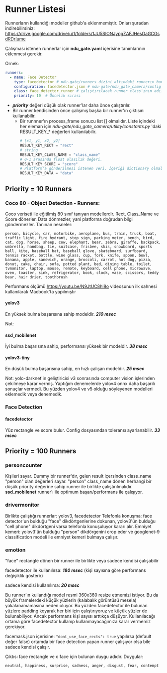 # Runner Listesi

Runnerların kullandığı modeller github'a eklenmemiştir. 
Onları şuradan indirebilirsiniz: https://drive.google.com/drive/u/1/folders/1JU5SIONJypgZAFJHesOaGCGsdRDrIume

Çalışması istenen runnerlar için **ndu_gate.yaml** içerisine tanımlarının eklenmesi gerekir.

Örnek:
```yaml
runners:
  - name: Face Detector
    type: facedetector # ndu-gate/runners dizini altındaki runnerın bunuduğu klasörün adı.
    configuration: facedetector.json # ndu-gate/ndu_gate_camera/config dizinde bulunan, runner'a ait özel ayarların yapılabildiği congif dosyası.
    class: face_detector_runner # çalıştırılacak runner class'ının adı.
    priority: 10  # Öncelik sırası
```

* ***priority*** değeri düşük olak runner'lar daha önce çalıştırılır.
* Bir runner kendisinden önce çalışmış başka bir runner'ın çıktısını kullanabilir.
    * Bir runnner'ın process_frame sonucu list [] olmalıdır. Liste içindeki her eleman için 
      *ndu-gate/ndu_gate_camera/utility/constants.py* 'daki RESULT_KEY_* değerleri kullanılabilir. 
        ```python    
        # [x1, y1, x2, y2]
        RESULT_KEY_RECT = "rect"
        # string
        RESULT_KEY_CLASS_NAME = "class_name"
        # 0-1 arasında float olasılık değeri.
        RESULT_KEY_SCORE = "score"
        # Platform'a gönderilmesi istenen veri. İçeriği dictionary olmalıdır.
        RESULT_KEY_DATA = "data"
        ```
 
## Priority = 10 Runners
### Coco 80 - Object Detection - Runners:
Coco veriseti ile eğitilmiş 80 sınıf tanıyan modellerdir. Rect, Class_Name ve Score dönerler.
Data dönmezler, yani platforma doğrudan bilgi göndermezler. Tanınan nesneler:
```
person, bicycle, car, motorbike, aeroplane, bus, train, truck, boat, traffic light, fire hydrant, stop sign, parking meter, bench, bird, cat, dog, horse, sheep, cow, elephant, bear, zebra, giraffe, backpack, umbrella, handbag, tie, suitcase, frisbee, skis, snowboard, sports ball, kite, baseball bat, baseball glove, skateboard, surfboard, tennis racket, bottle, wine glass, cup, fork, knife, spoon, bowl, banana, apple, sandwich, orange, broccoli, carrot, hot dog, pizza, donut, cake, chair, sofa, potted plant, bed, dining table, toilet, tvmonitor, laptop, mouse, remote, keyboard, cell phone, microwave, oven, toaster, sink, refrigerator, book, clock, vase, scissors, teddy bear, hair drier, toothbrush
```
Performans ölçümü https://youtu.be/N9JtUC8hl8o videosunun ilk sahnesi kullanılarak Macbook'ta yapılmıştır
#### yolov3
En yüksek bulma başarısına sahip modeldir. ***210 msec***

Not: 
#### ssd_mobilenet
İyi bulma başarısına sahip, performansı yüksek bir modeldir. ***38 msec***
#### yolov3-tiny
En düşük bulma başarısına sahip, en hızlı çalışan modeldir.  ***25 msec***

Not: yolo-darknet'in geliştiricisi v3 sonrasında computer vision işlerinden çekilmeye karar vermiş. 
Yaptığım denemelerde yolov4 onnx daha başarılı sonuçlar vermedi. Bu yüzden 
yolov4 ve v5 olduğu söyleyenen modelleri eklemedik veya denemedik.
### Face Detection
#### facedetector
Yüz rectangle ve score bulur. Config dosyasından toleransı ayarlanabilir. ***33 msec***


## Priority = 100 Runners
### personcounter
Kişileri sayar. Dummy bir runner'dır, gelen result içersinden class_name "person" olan değerleri sayar.
"person" class_name dönen herhangi bir düşük priority değerine sahip runner ile birlikte çalıştırılmalıdır. 
**ssd_mobilenet** runner'ı ile optimum başarı/performans ile çalışıyor. 

### drivermonitor
Birlikte çalıştığı runnerlar: yolov3, facedetector
Telefonla konuşma: face detector'un bulduğu "face" dikdörtgenlerine dokunan, yolov3'ün bulduğu 
"cell phone" dikdörtgeni varsa telefonla konuşuluyor kararı alır.
Emniyet kemeri: yolov3'ün bulduğu "person" dikdörgenini crop eder ve googlenet-9 classification
modeli ile emniyet kemeri bulmaya çalışır.

### emotion
"face" rectangle dönen bir runner ile birlikte veya sadece kendisi çalışabilir 

facedetector ile kullanılırsa: ***180 msec*** (kişi sayısına göre performans değişiklik gösterir)

sadece kendisi kullanılırsa: ***20 msec***

Bu runner'ın kullandığı model resmi 360x360 resize etmemizi istiyor. Bu da büyük framelerdeki 
küçük yüzlerin (kalabalık görüntüsü mesela) yakalanamamasına neden oluyor. Bu yüzden facedetector 
ile bulunan yüzlere padding koyarak her biri için çalıştırıyoruz ve küçük yüzler de bulunabiliyor.
Ancak performans kişi sayısı arttıkça düşüyor. Kullanılacağı ortama göre facedetector 
kullanıp kullanmayacağımıza karar vermemiz gerekiyor. 

facemask.json içerisine: ```"dont_use_face_rects": true``` yapılırsa (default değer false) 
ortamda bir face detection yapan runner çalışıyor olsa bile sadece kendisi çalışır. 

Çıktısı face rectangle ve o face için bulunan duygu adıdır. Duygular: 
```
neutral, happiness, surprise, sadness, anger, disgust, fear, contempt
```
